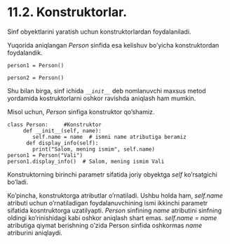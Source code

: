 # 11.2. Konstruktorlar.

Sinf obyektlarini yaratish uchun konstruktorlardan foydalaniladi.&#x20;

Yuqorida aniqlangan _Person_ sinfida esa kelishuv bo’yicha konstruktordan foydalandik.

`person1 = Person()`&#x20;

`person2 = Person()`

Shu bilan birga, sinf ichida _`__init__`_ deb nomlanuvchi maxsus metod yordamida kostruktorlarni oshkor ravishda aniqlash ham mumkin.

&#x20;Misol uchun, _Person_ sinfiga konstruktor qo’shamiz.

```
class Person:     #Konstruktor
     def __init__(self, name): 
        self.name = name  # ismni name atributiga beramiz 
      def display_info(self): 
        print("Salom, mening ismim", self.name) 
person1 = Person("Vali") 
person1.display_info()  # Salom, mening ismim Vali 
```

Konstruktorning birinchi parametr sifatida joriy obyektga _self_ ko’rsatgichi bo’ladi.

Ko’pincha, konstruktorga atributlar o’rnatiladi. Ushbu holda ham, _self.name_ atributi uchun o’rnatiladigan foydalanuvchining ismi ikkinchi parametr sifatida kosntruktorga uzatilyapti. _Person_ sinfining _name_ atributini sinfning oldingi ko’rinishidagi kabi oshkor aniqlash shart emas. _self.name_ _=_ _name_ atributiga qiymat berishning o’zida Person sinfida oshkormas _name_ atriburini aniqlaydi.





